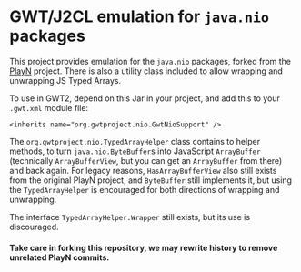 # GWT/J2CL emulation for `java.nio` packages

This project provides emulation for the `java.nio` packages, forked
from the [PlayN](https://github.com/playn/playn) project. There is 
also a utility class included to allow wrapping and unwrapping JS
Typed Arrays. 

To use in GWT2, depend on this Jar in your project, and add this to
your `.gwt.xml` module file:

    <inherits name="org.gwtproject.nio.GwtNioSupport" />

The `org.gwtproject.nio.TypedArrayHelper` class contains to helper 
methods, to turn `java.nio.ByteBuffer`s into JavaScript `ArrayBuffer` 
(technically `ArrayBufferView`, but you can get an `ArrayBuffer` from 
there) and back again. For legacy reasons, `HasArrayBufferView` also 
still exists from the original PlayN project, and `ByteBuffer` still
implements it, but using the `TypedArrayHelper` is encouraged for both
directions of wrapping and unwrapping.

The interface `TypedArrayHelper.Wrapper` still exists, but its use
is discouraged.


#### Take care in forking this repository, we may rewrite history to remove unrelated PlayN commits.
